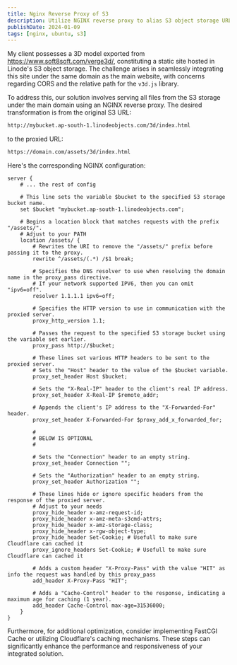 ```yaml
---
title: Nginx Reverse Proxy of S3
description: Utilize NGINX reverse proxy to alias S3 object storage URLs seamlessly.
publishDate: 2024-01-09
tags: [nginx, ubuntu, s3]
---
```


My client possesses a 3D model exported from https://www.soft8soft.com/verge3d/, constituting a static site hosted in Linode's S3 object storage. The challenge arises in seamlessly integrating this site under the same domain as the main website, with concerns regarding CORS and the relative path for the `v3d.js` library.

To address this, our solution involves serving all files from the S3 storage under the main domain using an NGINX reverse proxy. The desired transformation is from the original S3 URL:

```bash
http://mybucket.ap-south-1.linodeobjects.com/3d/index.html
```

to the proxied URL:

```bash
https://domain.com/assets/3d/index.html
```

Here's the corresponding NGINX configuration:

```nginx
server {
    # ... the rest of config

    # This line sets the variable $bucket to the specified S3 storage bucket name.
    set $bucket "mybucket.ap-south-1.linodeobjects.com";

    # Begins a location block that matches requests with the prefix "/assets/".
    # Adjust to your PATH
    location /assets/ {
        # Rewrites the URI to remove the "/assets/" prefix before passing it to the proxy.
        rewrite ^/assets/(.*) /$1 break;

        # Specifies the DNS resolver to use when resolving the domain name in the proxy_pass directive.
        # If your network supported IPV6, then you can omit "ipv6=off".
        resolver 1.1.1.1 ipv6=off;

        # Specifies the HTTP version to use in communication with the proxied server.
        proxy_http_version 1.1;

        # Passes the request to the specified S3 storage bucket using the variable set earlier.
        proxy_pass http://$bucket;

        # These lines set various HTTP headers to be sent to the proxied server.
        # Sets the "Host" header to the value of the $bucket variable.
        proxy_set_header Host $bucket;

        # Sets the "X-Real-IP" header to the client's real IP address.
        proxy_set_header X-Real-IP $remote_addr;

        # Appends the client's IP address to the "X-Forwarded-For" header.
        proxy_set_header X-Forwarded-For $proxy_add_x_forwarded_for;

        #
        # BELOW IS OPTIONAL
        #

        # Sets the "Connection" header to an empty string.
        proxy_set_header Connection "";

        # Sets the "Authorization" header to an empty string.
        proxy_set_header Authorization "";

        # These lines hide or ignore specific headers from the response of the proxied server.
        # Adjust to your needs
        proxy_hide_header x-amz-request-id;
        proxy_hide_header x-amz-meta-s3cmd-attrs;
        proxy_hide_header x-amz-storage-class;
        proxy_hide_header x-rgw-object-type;
        proxy_hide_header Set-Cookie; # Usefull to make sure Cloudflare can cached it
        proxy_ignore_headers Set-Cookie; # Usefull to make sure Cloudflare can cached it

        # Adds a custom header "X-Proxy-Pass" with the value "HIT" as info the request was handled by this proxy_pass
        add_header X-Proxy-Pass "HIT";

        # Adds a "Cache-Control" header to the response, indicating a maximum age for caching (1 year).
        add_header Cache-Control max-age=31536000;
    }
}
```

Furthermore, for additional optimization, consider implementing FastCGI Cache or utilizing Cloudflare's caching mechanisms. These steps can significantly enhance the performance and responsiveness of your integrated solution.

